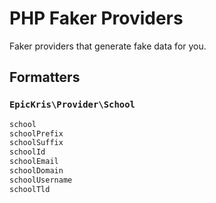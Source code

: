 # PHP Faker Providers
Faker providers that generate fake data for you.

## Formatters

### `EpicKris\Provider\School`
``` php
school
schoolPrefix
schoolSuffix
schoolId
schoolEmail
schoolDomain
schoolUsername
schoolTld
```